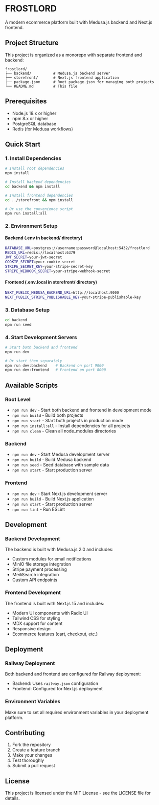 # FROSTLORD

A modern ecommerce platform built with Medusa.js backend and Next.js frontend.

## Project Structure

This project is organized as a monorepo with separate frontend and backend:

```
frostlord/
├── backend/          # Medusa.js backend server
├── storefront/       # Next.js frontend application
├── package.json      # Root package.json for managing both projects
└── README.md         # This file
```

## Prerequisites

- Node.js 18.x or higher
- npm 8.x or higher
- PostgreSQL database
- Redis (for Medusa workflows)

## Quick Start

### 1. Install Dependencies

```bash
# Install root dependencies
npm install

# Install backend dependencies
cd backend && npm install

# Install frontend dependencies
cd ../storefront && npm install

# Or use the convenience script
npm run install:all
```

### 2. Environment Setup

#### Backend (.env in backend/ directory)
```bash
DATABASE_URL=postgres://username:password@localhost:5432/frostlord
REDIS_URL=redis://localhost:6379
JWT_SECRET=your-jwt-secret
COOKIE_SECRET=your-cookie-secret
STRIPE_SECRET_KEY=your-stripe-secret-key
STRIPE_WEBHOOK_SECRET=your-stripe-webhook-secret
```

#### Frontend (.env.local in storefront/ directory)
```bash
NEXT_PUBLIC_MEDUSA_BACKEND_URL=http://localhost:9000
NEXT_PUBLIC_STRIPE_PUBLISHABLE_KEY=your-stripe-publishable-key
```

### 3. Database Setup

```bash
cd backend
npm run seed
```

### 4. Start Development Servers

```bash
# Start both backend and frontend
npm run dev

# Or start them separately
npm run dev:backend    # Backend on port 9000
npm run dev:frontend   # Frontend on port 8000
```

## Available Scripts

### Root Level
- `npm run dev` - Start both backend and frontend in development mode
- `npm run build` - Build both projects
- `npm run start` - Start both projects in production mode
- `npm run install:all` - Install dependencies for all projects
- `npm run clean` - Clean all node_modules directories

### Backend
- `npm run dev` - Start Medusa development server
- `npm run build` - Build Medusa backend
- `npm run seed` - Seed database with sample data
- `npm run start` - Start production server

### Frontend
- `npm run dev` - Start Next.js development server
- `npm run build` - Build Next.js application
- `npm run start` - Start production server
- `npm run lint` - Run ESLint

## Development

### Backend Development
The backend is built with Medusa.js 2.0 and includes:
- Custom modules for email notifications
- MinIO file storage integration
- Stripe payment processing
- MeiliSearch integration
- Custom API endpoints

### Frontend Development
The frontend is built with Next.js 15 and includes:
- Modern UI components with Radix UI
- Tailwind CSS for styling
- MDX support for content
- Responsive design
- Ecommerce features (cart, checkout, etc.)

## Deployment

### Railway Deployment
Both backend and frontend are configured for Railway deployment:
- Backend: Uses `railway.json` configuration
- Frontend: Configured for Next.js deployment

### Environment Variables
Make sure to set all required environment variables in your deployment platform.

## Contributing

1. Fork the repository
2. Create a feature branch
3. Make your changes
4. Test thoroughly
5. Submit a pull request

## License

This project is licensed under the MIT License - see the LICENSE file for details.
